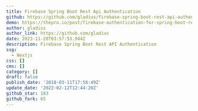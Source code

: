 ```yaml
---
title: Firebase Spring Boot Rest Api Authentication
github: https://github.com/gladius/firebase-spring-boot-rest-api-authentication
demo: https://thepro.io/post/firebase-authentication-for-spring-boot-rest-api-5V
author: gladius
author_link: https://github.com/gladius
date: 2023-11-28T03:57:53.944Z
description: Firebase Spring Boot Rest API Authentication
ssg:
  - Nextjs
css: []
cms: []
category: []
draft: false
publish_date: '2018-03-11T17:58:49Z'
update_date: '2022-02-12T12:44:20Z'
github_star: 183
github_fork: 65
---
```

